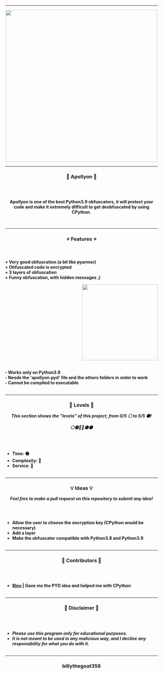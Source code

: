 -----

<p align="center">
<img src="https://repository-images.githubusercontent.com/380137557/d9ad89b2-95d7-42bb-a877-6fe8f293de8b", width="500", height="500">
</p>

-----

### <p align="center">👹 Apollyon 👹</p>

<br><br>
<p align="center">
<strong>
Apollyon is one of the best Python3.9 obfuscators, it will protect your
<br>
code and make it extremely difficult to get deobfuscated by using CPython.
</strong>
</p>
<br>

-----

### <p align="center">⭐ Features ⭐</p>

<br><br>
<strong>+ Very good obfuscation (a bit like pyarmor)</strong>
<br>
<strong>+ Obfuscated code is encrypted</strong>
<br>
<strong>+ 3 layers of obfuscation</strong>
<br>
<strong>+ Funny obfuscation, with hidden messages ;)</strong>
<br>

<p align="right">
<img src="https://repository-images.githubusercontent.com/380137557/d9ad89b2-95d7-42bb-a877-6fe8f293de8b" width="250", height="250">
</p>

<br>
<strong>- Works only on Python3.9</strong>
<br>
<strong>- Needs the 'apollyon.pyd' file and the others folders in order to work</strong>
<br>
<strong>- Cannot be compiled to executable</strong>
<br><br>

-----

### <p align="center">🎯 Levels 🎯</p>

<p align="center"><strong><i>This section shows the "levels" of this project, from 0/5 ⚪ to 5/5 ⚫!</i></strong</p>
<p align="center"><strong><i>⚪🟢🔵🔴🟣⚫</i></strong</p>

<br><br>
* Time: 🟣
* Complexity: 🔴
* Service: 🔴
<br><br>

-----

### <p align="center">💡 Ideas 💡</p>

<p align="center"><strong><i>Feel free to make a pull request on this repository to submit any idea!</i></strong</p>

<br><br>
* Allow the user to choose the encryption key (CPython would be necessary)
* Add a layer
* Make the obfuscator compatible with Python3.8 and Python3.9
<br><br>

-----
  
### <p align="center">🎨 Contributors 🎨</p>

<br><br>
* [Bleu](https://github.com/Bleu-No) | Gave me the PYD idea and helped me with CPython
<br><br>
  
-----

### <p align="center">📌 Disclaimer 📌</p>

<br><br>
* ***Please use this program only for educational purposes.***
* ***It is not meant to be used in any malicious way, and I decline any responsibility for what you do with it.***
<br><br>

-----

### <p align="center">billythegoat356</p>
